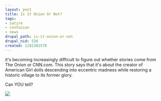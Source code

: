 ```yaml
--- 
layout: post
title: Is It Onion Or Not?
tags: 
- satire
- confusion
- news
drupal_path: is-it-onion-or-not
drupal_nid: 538
created: 1192381578
---
```

it's becoming increasingly difficult to figure out whether stories come from The Onion or CNN.com. This story says that it's about the creator of American Girl dolls descending into eccentric madness while restoring a historic village to its former glory.



Can YOU tell?



<a href="http://www.cnn.com/2007/LIVING/wayoflife/10/14/aurora.makeover.ap/index.html" alt="Is it Onion or not?" title="Is it Onion or not?"><img src="/files/doll-story.jpg"></a>
